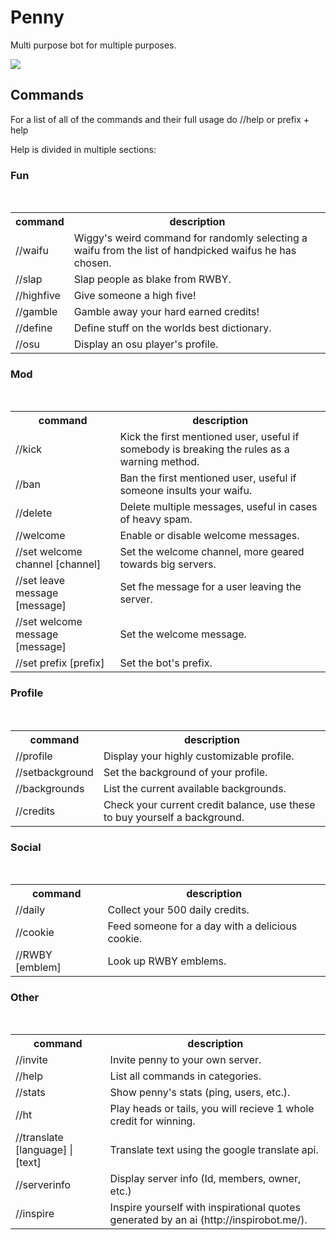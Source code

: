 <h1> Penny </h1>
<p style"font-size:50px;">Multi purpose bot for multiple purposes.</p>
<img src = "https://cdn.discordapp.com/avatars/309531399789215744/bdc58b742039dde0323b69ecf93afb4a?size=512">
<h2>Commands</h1>
<p style"font-size:50px;">For a list of all of the commands and their full usage do //help or prefix + help</p>
<p style"font-size:50px;">Help is divided in multiple sections:</p>
<h3>Fun</h3>

<table>
  <tr>
    <th>command</th>
    <th>description</th>
  </tr>
  <tr>
    <td>//waifu</td>
    <td>Wiggy's weird command for randomly selecting a waifu from the list of handpicked waifus he has chosen.</td>
  </tr>
  <tr>
    <td>//slap</td>
    <td>Slap people as blake from RWBY.</td>
  </tr>
  <tr>
    <td>//highfive</td>
    <td>Give someone a high five!</td>
  </tr>
  <tr>
    <td>//gamble</td>
    <td>Gamble away your hard earned credits!</td>
  </tr>
  <tr>
    <td>//define</td>
    <td>Define stuff on the worlds best dictionary.</td>
  </tr>
  <tr>
    <td>//osu</td>
    <td>Display an osu player's profile.</td>
  </tr>
</table>

<h3>Mod</h3>

<table>
  <tr>
    <th>command</th>
    <th>description</th>
  </tr>
  <tr>
    <td>//kick</td>
    <td>Kick the first mentioned user, useful if somebody is breaking the rules as a warning method.</td>
  </tr>
  <tr>
    <td>//ban</td>
    <td>Ban the first mentioned user, useful if someone insults your waifu.</td>
  </tr>
  <tr>
    <td>//delete</td>
    <td>Delete multiple messages, useful in cases of heavy spam.</td>
  </tr>
  <tr>
    <td>//welcome</td>
    <td>Enable or disable welcome messages.</td>
  </tr>
  <tr>
    <td>//set welcome channel [channel] </td>
    <td>Set the welcome channel, more geared towards big servers.</td>
  </tr>
  <tr>
    <td>//set leave message [message] </td>
    <td>Set fhe message for a user leaving the server.</td>
  </tr>
  <tr>
    <td>//set welcome message [message]</td>
    <td>Set the welcome message.</td>
  </tr>
    <tr>
    <td>//set prefix [prefix]</td>
    <td>Set the bot's prefix.</td>
  </tr>
</table>

<h3>Profile</h3>

<table>
  <tr>
    <th>command</th>
    <th>description</th>
  </tr>
  <tr>
    <td>//profile</td>
    <td>Display your highly customizable profile.</td>
  </tr>
  <tr>
    <td>//setbackground</td>
    <td>Set the background of your profile.</td>
  </tr>
  <tr>
    <td>//backgrounds</td>
    <td>List the current available backgrounds.</td>
  </tr>
  <tr>
    <td>//credits</td>
    <td>Check your current credit balance, use these to buy yourself a background.</td>
  </tr>
</table>

<h3>Social</h3>

<table>
  <tr>
    <th>command</th>
    <th>description</th>
  </tr>
  <tr>
    <td>//daily</td>
    <td>Collect your 500 daily credits.</td>
  </tr>
  <tr>
    <td>//cookie</td>
    <td>Feed someone for a day with a delicious cookie.</td>
  </tr>
  <tr>
    <td>//RWBY [emblem]</td>
    <td>Look up RWBY emblems.</td>
  </tr>
</table>

<h3>Other</h3>

<table>
  <tr>
    <th>command</th>
    <th>description</th>
  </tr>
  <tr>
    <td>//invite</td>
    <td>Invite penny to your own server.</td>
  </tr>
  <tr>
    <td>//help</td>
    <td>List all commands in categories.</td>
  </tr>
  <tr>
    <td>//stats</td>
    <td>Show penny's stats (ping, users, etc.).</td>
  </tr>
  <tr>
    <td>//ht</td>
    <td>Play heads or tails, you will recieve 1 whole credit for winning.</td>
  <tr>
    <td>//translate [language] | [text]</td>
    <td>Translate text using the google translate api.</td>
  </tr>
  <tr>
    <td>//serverinfo</td>
    <td>Display server info (Id, members, owner, etc.)</td>
  </tr>
  <tr>
    <td>//inspire</td>
    <td>Inspire yourself with inspirational quotes generated by an ai (http://inspirobot.me/).</td>
  </tr>
  </tr>
</table>
